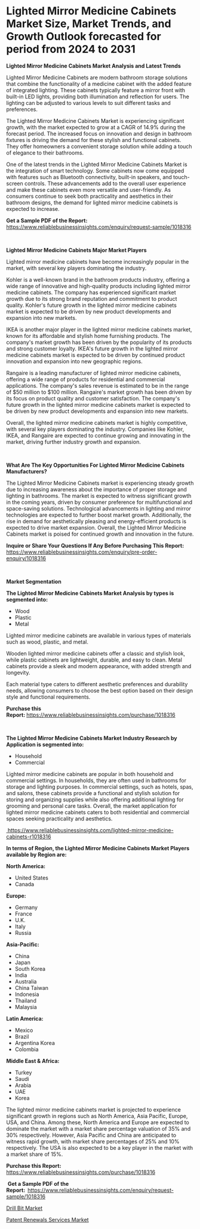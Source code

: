 <p><h1>Lighted Mirror Medicine Cabinets Market Size, Market Trends, and Growth Outlook forecasted for period from 2024 to 2031</h1></p><p><strong>Lighted Mirror Medicine Cabinets Market Analysis and Latest Trends</strong></p>
<p><p>Lighted Mirror Medicine Cabinets are modern bathroom storage solutions that combine the functionality of a medicine cabinet with the added feature of integrated lighting. These cabinets typically feature a mirror front with built-in LED lights, providing both illumination and reflection for users. The lighting can be adjusted to various levels to suit different tasks and preferences.</p><p>The Lighted Mirror Medicine Cabinets Market is experiencing significant growth, with the market expected to grow at a CAGR of 14.9% during the forecast period. The increased focus on innovation and design in bathroom fixtures is driving the demand for these stylish and functional cabinets. They offer homeowners a convenient storage solution while adding a touch of elegance to their bathrooms.</p><p>One of the latest trends in the Lighted Mirror Medicine Cabinets Market is the integration of smart technology. Some cabinets now come equipped with features such as Bluetooth connectivity, built-in speakers, and touch-screen controls. These advancements add to the overall user experience and make these cabinets even more versatile and user-friendly. As consumers continue to seek both practicality and aesthetics in their bathroom designs, the demand for lighted mirror medicine cabinets is expected to increase.</p></p>
<p><strong>Get a Sample PDF of the Report:&nbsp;</strong> <a href="https://www.reliablebusinessinsights.com/enquiry/request-sample/1018316">https://www.reliablebusinessinsights.com/enquiry/request-sample/1018316</a></p>
<p>&nbsp;</p>
<p><strong>Lighted Mirror Medicine Cabinets Major Market Players</strong></p>
<p><p>Lighted mirror medicine cabinets have become increasingly popular in the market, with several key players dominating the industry. </p><p>Kohler is a well-known brand in the bathroom products industry, offering a wide range of innovative and high-quality products including lighted mirror medicine cabinets. The company has experienced significant market growth due to its strong brand reputation and commitment to product quality. Kohler's future growth in the lighted mirror medicine cabinets market is expected to be driven by new product developments and expansion into new markets.</p><p>IKEA is another major player in the lighted mirror medicine cabinets market, known for its affordable and stylish home furnishing products. The company's market growth has been driven by the popularity of its products and strong customer loyalty. IKEA's future growth in the lighted mirror medicine cabinets market is expected to be driven by continued product innovation and expansion into new geographic regions.</p><p>Rangaire is a leading manufacturer of lighted mirror medicine cabinets, offering a wide range of products for residential and commercial applications. The company's sales revenue is estimated to be in the range of $50 million to $100 million. Rangaire's market growth has been driven by its focus on product quality and customer satisfaction. The company's future growth in the lighted mirror medicine cabinets market is expected to be driven by new product developments and expansion into new markets.</p><p>Overall, the lighted mirror medicine cabinets market is highly competitive, with several key players dominating the industry. Companies like Kohler, IKEA, and Rangaire are expected to continue growing and innovating in the market, driving further industry growth and expansion.</p></p>
<p>&nbsp;</p>
<p><strong>What Are The Key Opportunities For Lighted Mirror Medicine Cabinets Manufacturers?</strong></p>
<p><p>The Lighted Mirror Medicine Cabinets market is experiencing steady growth due to increasing awareness about the importance of proper storage and lighting in bathrooms. The market is expected to witness significant growth in the coming years, driven by consumer preference for multifunctional and space-saving solutions. Technological advancements in lighting and mirror technologies are expected to further boost market growth. Additionally, the rise in demand for aesthetically pleasing and energy-efficient products is expected to drive market expansion. Overall, the Lighted Mirror Medicine Cabinets market is poised for continued growth and innovation in the future.</p></p>
<p><strong>Inquire or Share Your Questions If Any Before Purchasing This Report:</strong> <a href="https://www.reliablebusinessinsights.com/enquiry/pre-order-enquiry/1018316">https://www.reliablebusinessinsights.com/enquiry/pre-order-enquiry/1018316</a></p>
<p>&nbsp;</p>
<p><strong>Market Segmentation</strong></p>
<p><strong>The Lighted Mirror Medicine Cabinets Market Analysis by types is segmented into:</strong></p>
<p><ul><li>Wood</li><li>Plastic</li><li>Metal</li></ul></p>
<p><p>Lighted mirror medicine cabinets are available in various types of materials such as wood, plastic, and metal. </p><p>Wooden lighted mirror medicine cabinets offer a classic and stylish look, while plastic cabinets are lightweight, durable, and easy to clean. Metal cabinets provide a sleek and modern appearance, with added strength and longevity. </p><p>Each material type caters to different aesthetic preferences and durability needs, allowing consumers to choose the best option based on their design style and functional requirements.</p></p>
<p><strong>Purchase this Report:&nbsp;</strong><a href="https://www.reliablebusinessinsights.com/purchase/1018316">https://www.reliablebusinessinsights.com/purchase/1018316</a></p>
<p>&nbsp;</p>
<p><strong>The Lighted Mirror Medicine Cabinets Market Industry Research by Application is segmented into:</strong></p>
<p><ul><li>Household</li><li>Commercial</li></ul></p>
<p><p>Lighted mirror medicine cabinets are popular in both household and commercial settings. In households, they are often used in bathrooms for storage and lighting purposes. In commercial settings, such as hotels, spas, and salons, these cabinets provide a functional and stylish solution for storing and organizing supplies while also offering additional lighting for grooming and personal care tasks. Overall, the market application for lighted mirror medicine cabinets caters to both residential and commercial spaces seeking practicality and aesthetics.</p></p>
<p><a href="https://www.reliablebusinessinsights.com/lighted-mirror-medicine-cabinets-r1018316">&nbsp;https://www.reliablebusinessinsights.com/lighted-mirror-medicine-cabinets-r1018316</a></p>
<p><strong>In terms of Region, the Lighted Mirror Medicine Cabinets Market Players available by Region are:</strong></p>
<p>
    <p> <strong> North America: </strong>
        <ul>
            <li>United States</li>
            <li>Canada</li>
        </ul>
        </p> 
    <p> <strong> Europe: </strong>
        <ul>
            <li>Germany</li>
            <li>France</li>
            <li>U.K.</li>
            <li>Italy</li>
            <li>Russia</li>
        </ul>
        </p> 
    <p> <strong> Asia-Pacific: </strong>
        <ul>
            <li>China</li>
            <li>Japan</li>
            <li>South Korea</li>
            <li>India</li>
            <li>Australia</li>
            <li>China Taiwan</li>
            <li>Indonesia</li>
            <li>Thailand</li>
            <li>Malaysia</li>
        </ul>
        </p> 
    <p> <strong> Latin America: </strong>
        <ul>
            <li>Mexico</li>
            <li>Brazil</li>
            <li>Argentina Korea</li>
            <li>Colombia</li>
        </ul>
        </p> 
    <p> <strong> Middle East & Africa: </strong>
        <ul>
            <li>Turkey</li>
            <li>Saudi</li>
            <li>Arabia</li>
            <li>UAE</li>
            <li>Korea</li>
        </ul>
    </p>
    </p>
<p><p>The lighted mirror medicine cabinets market is projected to experience significant growth in regions such as North America, Asia Pacific, Europe, USA, and China. Among these, North America and Europe are expected to dominate the market with a market share percentage valuation of 35% and 30% respectively. However, Asia Pacific and China are anticipated to witness rapid growth, with market share percentages of 25% and 10% respectively. The USA is also expected to be a key player in the market with a market share of 15%.</p></p>
<p><strong>Purchase this Report: </strong><a href="https://www.reliablebusinessinsights.com/purchase/1018316">https://www.reliablebusinessinsights.com/purchase/1018316</a></p>
<p>&nbsp;<strong>Get a Sample PDF of the Report:&nbsp;&nbsp;</strong><a href="https://www.reliablebusinessinsights.com/enquiry/request-sample/1018316">https://www.reliablebusinessinsights.com/enquiry/request-sample/1018316</a></p>
<p><strong></strong></p>
<p><p><a href="https://github.com/mabutironaldo/Market-Research-Report-List-4/blob/main/drill-bit-market.md">Drill Bit Market</a></p><p><a href="https://view.publitas.com/reportprime-1/patent-renewals-services-market-trends-forecast-and-competitive-analysis-to-2031/">Patent Renewals Services Market</a></p></p>